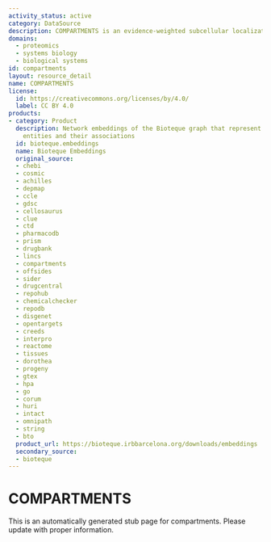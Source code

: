 ```yaml
---
activity_status: active
category: DataSource
description: COMPARTMENTS is an evidence-weighted subcellular localization knowledge resource that integrates experimental data, manual curation, high-throughput localization screens, automatic text mining, and sequence-based predictions to assign proteins to cellular compartments with confidence scores.
domains:
  - proteomics
  - systems biology
  - biological systems
id: compartments
layout: resource_detail
name: COMPARTMENTS
license:
  id: https://creativecommons.org/licenses/by/4.0/
  label: CC BY 4.0
products:
- category: Product
  description: Network embeddings of the Bioteque graph that represent biological
    entities and their associations
  id: bioteque.embeddings
  name: Bioteque Embeddings
  original_source:
  - chebi
  - cosmic
  - achilles
  - depmap
  - ccle
  - gdsc
  - cellosaurus
  - clue
  - ctd
  - pharmacodb
  - prism
  - drugbank
  - lincs
  - compartments
  - offsides
  - sider
  - drugcentral
  - repohub
  - chemicalchecker
  - repodb
  - disgenet
  - opentargets
  - creeds
  - interpro
  - reactome
  - tissues
  - dorothea
  - progeny
  - gtex
  - hpa
  - go
  - corum
  - huri
  - intact
  - omnipath
  - string
  - bto
  product_url: https://bioteque.irbbarcelona.org/downloads/embeddings
  secondary_source:
  - bioteque
---
```

# COMPARTMENTS

This is an automatically generated stub page for compartments. Please update with proper information.